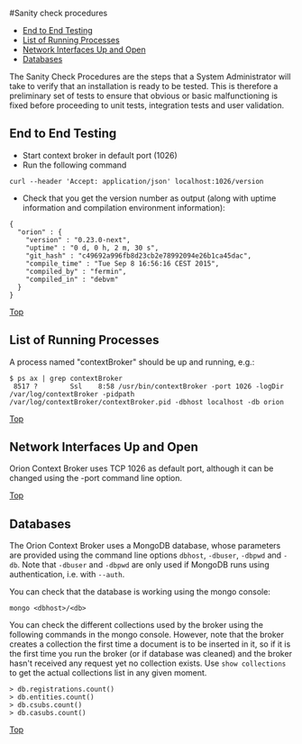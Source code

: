 #<a name="top"></a>Sanity check procedures

* [End to End Testing](#end-to-end-testing)
* [List of Running Processes](#list-of-running-processes)
* [Network Interfaces Up and Open](#network-interfaces-up-and-open)
* [Databases](#databases)

The Sanity Check Procedures are the steps that a System Administrator will take to verify that an installation is
ready to be tested. This is therefore a preliminary set of tests to ensure that obvious or basic malfunctioning
is fixed before proceeding to unit tests, integration tests and user validation.

## End to End Testing

-   Start context broker in default port (1026)
-   Run the following command

```
curl --header 'Accept: application/json' localhost:1026/version
```

-   Check that you get the version number as output (along with uptime
    information and compilation environment information):

```
{
  "orion" : {
    "version" : "0.23.0-next",
    "uptime" : "0 d, 0 h, 2 m, 30 s",
    "git_hash" : "c49692a996fb8d23cb2e78992094e26b1ca45dac",
    "compile_time" : "Tue Sep 8 16:56:16 CEST 2015",
    "compiled_by" : "fermin",
    "compiled_in" : "debvm"
  }
}
```

[Top](#top)

## List of Running Processes

A process named "contextBroker" should be up and running, e.g.:

```
$ ps ax | grep contextBroker
 8517 ?        Ssl    8:58 /usr/bin/contextBroker -port 1026 -logDir /var/log/contextBroker -pidpath /var/log/contextBroker/contextBroker.pid -dbhost localhost -db orion
```

[Top](#top)

## Network Interfaces Up and Open

Orion Context Broker uses TCP 1026 as default port, although it can be
changed using the -port command line option.

[Top](#top)

## Databases

The Orion Context Broker uses a MongoDB database, whose parameters are
provided using the command line options `dbhost`, `-dbuser`, `-dbpwd`
and `-db`. Note that `-dbuser` and `-dbpwd` are only used if MongoDB
runs using authentication, i.e. with `--auth`.

You can check that the database is working using the mongo console:

```
mongo <dbhost>/<db>
```

You can check the different collections used by the broker using the
following commands in the mongo console. However, note that the broker
creates a collection the first time a document is to be inserted in it,
so if it is the first time you run the broker (or if database was
cleaned) and the broker hasn't received any request yet no collection
exists. Use `show collections` to get the actual collections list in any
given moment.

```
> db.registrations.count()
> db.entities.count()
> db.csubs.count()
> db.casubs.count()
```

[Top](#top)
